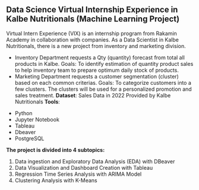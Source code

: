 ## Data Science Virtual Internship Experience in Kalbe Nutritionals (Machine Learning Project)
Virtual Intern Experience (VIX) is an internship program from Rakamin Academy in collaboration with companies. As a Data Scientist in Kalbe Nutritionals, there is a new project from inventory and marketing division.
* Inventory Department requests a Qty (quantity) forecast from total all products in Kalbe.
Goals: To identify estimation of quantity product sales to help inventory team to prepare optimum daily stock of products.
* Marketing Department requests a customer segmentation (cluster) based on each common criterias.
Goals: To categorize customers into a few clusters. The clusters will be used for a personalized promotion and sales treatment.
**Dataset**: Sales Data in 2022 Provided by Kalbe Nutritionals
**Tools**:
- Python
- Jupyter Notebook
- Tableau
- Dbeaver
- PostgreSQL

**The project is divided into 4 subtopics:**
1. Data ingestion and Exploratory Data Analysis (EDA) with DBeaver
2. Data Visualization and Dashboard Creation with Tableau
3. Regression Time Series Analysis with ARIMA Model
4. Clustering Analysis with K-Means

